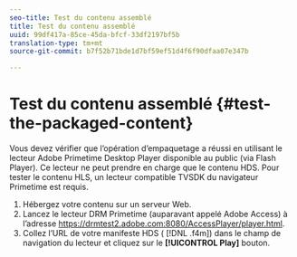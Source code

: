 ```yaml
---
seo-title: Test du contenu assemblé
title: Test du contenu assemblé
uuid: 99df417a-85ce-45da-bfcf-33df2197bf5b
translation-type: tm+mt
source-git-commit: b7f52b71bde1d7bf59ef51d4f6f90dfaa07e347b

---
```



# Test du contenu assemblé {#test-the-packaged-content}

Vous devez vérifier que l’opération d’empaquetage a réussi en utilisant le lecteur Adobe Primetime Desktop Player disponible au public (via Flash Player). Ce lecteur ne peut prendre en charge que le contenu HDS. Pour tester le contenu HLS, un lecteur compatible TVSDK du navigateur Primetime est requis.

1. Hébergez votre contenu sur un serveur Web.
1. Lancez le lecteur DRM Primetime (auparavant appelé Adobe Access) à l’adresse https://drmtest2.adobe.com:8080/AccessPlayer/player.html.
1. Collez l’URL de votre manifeste HDS ( [!DNL .f4m]) dans le champ de navigation du lecteur et cliquez sur le **[!UICONTROL Play]** bouton.
